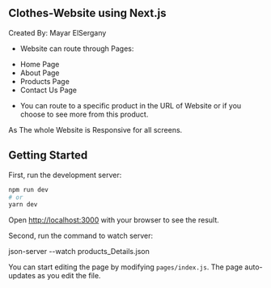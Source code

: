 ## Clothes-Website using Next.js

Created By: Mayar ElSergany

* Website can route through Pages:

- Home Page
- About Page
- Products Page
- Contact Us Page

* You can route to a specific product in the URL of Website or if you choose to see more from this product.

As The whole Website is Responsive for all screens.

## Getting Started

First, run the development server:

```bash
npm run dev
# or
yarn dev
```

Open [http://localhost:3000](http://localhost:3000) with your browser to see the result.

Second, run the command to watch server:

json-server --watch products_Details.json

You can start editing the page by modifying `pages/index.js`. The page auto-updates as you edit the file.
